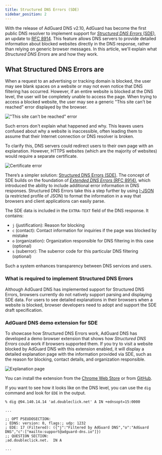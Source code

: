 ```yaml
---
title: Structured DNS Errors (SDE)
sidebar_position: 2
---
```


With the release of AdGuard DNS v2.10, AdGuard has become the first public DNS resolver to implement support for [*Structured DNS Errors* (SDE)](https://datatracker.ietf.org/doc/draft-ietf-dnsop-structured-dns-error/09/), an update to [RFC 8914](https://datatracker.ietf.org/doc/rfc8914/). This feature allows DNS servers to provide detailed information about blocked websites directly in the DNS response, rather than relying on generic browser messages. In this article, we'll explain what *Structured DNS Errors* are and how they work.

## What Structured DNS Errors are

When a request to an advertising or tracking domain is blocked, the user may see blank spaces on a website or may not even notice that DNS filtering has occurred. However, if an entire website is blocked at the DNS level, the user will be completely unable to access the page. When trying to access a blocked website, the user may see a generic "This site can't be reached" error displayed by the browser.

!["This site can't be reached" error](https://cdn.adtidy.org/content/blog/dns/dns_error.png)

Such errors don't explain what happened and why. This leaves users confused about why a website is inaccessible, often leading them to assume that their Internet connection or DNS resolver is broken.

To clarify this, DNS servers could redirect users to their own page with an explanation. However, HTTPS websites (which are the majority of websites) would require a separate certificate.

![Certificate error](https://cdn.adtidy.org/content/blog/dns/certificate_error.png)

There’s a simpler solution: [Structured DNS Errors (SDE)](https://datatracker.ietf.org/doc/draft-ietf-dnsop-structured-dns-error/09/). The concept of SDE builds on the foundation of [*Extended DNS Errors* (RFC 8914)](https://datatracker.ietf.org/doc/rfc8914/), which introduced the ability to include additional error information in DNS responses. Structured DNS Errors take this a step further by using [I-JSON](https://www.rfc-editor.org/rfc/rfc7493) (a restricted profile of JSON) to format the information in a way that browsers and client applications can easily parse.

The SDE data is included in the `EXTRA-TEXT` field of the DNS response. It contains:

- `j` (justification): Reason for blocking
- `c` (contact): Contact information for inquiries if the page was blocked by mistake
- `o` (organization): Organization responsible for DNS filtering in this case (optional)
- `s` (suberror): The suberror code for this particular DNS filtering (optional)

Such a system enhances transparency between DNS services and users.

### What is required to implement Structured DNS Errors

Although AdGuard DNS has implemented support for Structured DNS Errors, browsers currently do not natively support parsing and displaying SDE data. For users to see detailed explanations in their browsers when a website is blocked, browser developers need to adopt and support the SDE draft specification.

### AdGuard DNS demo extension for SDE

To showcase how Structured DNS Errors work, AdGuard DNS has developed a demo browser extension that shows how *Structured DNS Errors* could work if browsers supported them. If you try to visit a website blocked by AdGuard DNS with this extension enabled, it will display a detailed explanation page with the information provided via SDE, such as the reason for blocking, contact details, and organization responsible.

![Explanation page](https://cdn.adtidy.org/blog/new/jlkdbaccess_blocked.png)

You can install the extension from the [Chrome Web Store](https://chromewebstore.google.com/detail/oeinmjfnchfhaabhchfjkbdpmgeageen) or from [GitHub](https://github.com/AdguardTeam/dns-sde-extension/).

If you want to see how it looks like on the DNS level, you can use the `dig` command and look for `EDE` in the output.

```text
% dig @94.140.14.14 'ad.doubleclick.net' A IN +ednsopt=15:0000

...

;; OPT PSEUDOSECTION:
; EDNS: version: 0, flags:; udp: 1232
; EDE: 17 (Filtered): ({"j":"Filtered by AdGuard DNS","o":"AdGuard DNS","c":["mailto:support@adguard-dns.io"]})
;; QUESTION SECTION:
;ad.doubleclick.net.  IN A

...
```
